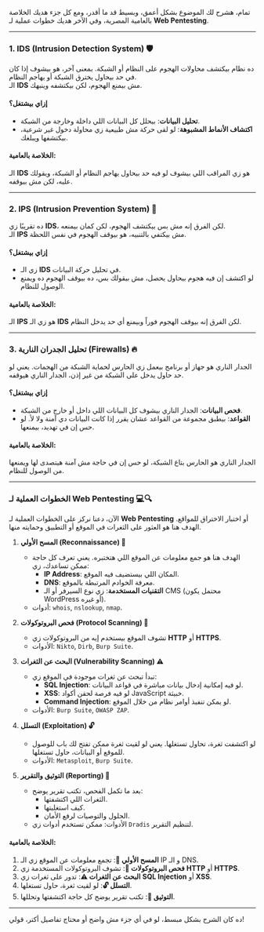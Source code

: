 تمام، هشرح لك الموضوع بشكل أعمق، وبسيط قد ما أقدر، ومع كل جزء هديك الخلاصة بالعامية المصرية، وفي الآخر هديك خطوات عملية لـ **Web Pentesting**.

---

### **1. IDS (Intrusion Detection System) 🛡️**

ده نظام بيكتشف محاولات الهجوم على النظام أو الشبكة. بمعنى آخر، هو بيشوف إذا كان في حد بيحاول يخترق الشبكة أو يهاجم النظام.  
الـ **IDS** مش بيمنع الهجوم، لكن بيكتشفه وينبهك.

#### إزاي بيشتغل؟

- **تحليل البيانات**: بيحلل كل البيانات اللي داخلة وخارجة من الشبكة.
- **اكتشاف الأنماط المشبوهة**: لو لقى حركة مش طبيعية زي محاولة دخول غير شرعية، بيكتشفها ويبلغك.

#### الخلاصة بالعامية:

الـ **IDS** هو زي المراقب اللي بيشوف لو فيه حد بيحاول يهاجم النظام أو الشبكة، ويقولك عليه، لكن مش بيوقفه.

---

### **2. IPS (Intrusion Prevention System) 🚫**

ده تقريبًا زي **IDS**، لكن الفرق إنه مش بس بيكتشف الهجوم، لكن كمان بيمنعه.  
الـ **IPS** مش بيكتفي بالتنبيه، هو بيوقف الهجوم في نفس اللحظة.

#### إزاي بيشتغل؟

- زي الـ **IDS** في تحليل حركة البيانات.
- لو اكتشف إن فيه هجوم بيحاول يحصل، مش بيقولك بس، ده بيوقف الهجوم ده ويمنع الوصول للنظام.

#### الخلاصة بالعامية:

الـ **IPS** هو زي الـ **IDS** لكن الفرق إنه بيوقف الهجوم فوراً وبيمنع أي حد يدخل النظام.

---

### **3. تحليل الجدران النارية (Firewalls) 🔥**

الجدار الناري هو جهاز أو برنامج بيعمل زي الحارس لحماية الشبكة من الهجمات. يعني لو حد حاول يدخل على الشبكة من غير إذن، الجدار الناري هيوقفه.

#### إزاي بيشتغل؟

- **فحص البيانات**: الجدار الناري بيشوف كل البيانات اللي داخل أو خارج من الشبكة.
- **القواعد**: بيطبق مجموعة من القواعد عشان يقرر إذا كانت البيانات دي آمنة ولا لأ. لو حس إن في تهديد، بيمنعها.

#### الخلاصة بالعامية:

الجدار الناري هو الحارس بتاع الشبكة، لو حس إن في حاجة مش آمنة هيتصدى لها ويمنعها من الوصول للنظام.

---

### **الخطوات العملية لـ Web Pentesting 💻🔍**

الآن، دعنا نركز على الخطوات العملية لـ **Web Pentesting** أو اختبار الاختراق للمواقع. الهدف هنا هو العثور على الثغرات في الموقع أو التطبيق وحمايته منها.

1. **المسح الأولي (Reconnaissance) 🧐**
    
    - الهدف هنا هو جمع معلومات عن الموقع اللي هتختبره. يعني تعرف كل حاجة ممكن تساعدك، زي:
        - **IP Address**: المكان اللي بيستضيف فيه الموقع.
        - **DNS**: معرفة الخوادم المرتبطة بالموقع.
        - **التقنيات المستخدمة**: زي نوع السيرفر أو الـ CMS (محتمل يكون WordPress أو غيره).
    - أدوات: `whois`, `nslookup`, `nmap`.
2. **فحص البروتوكولات (Protocol Scanning) 📡**
    
    - تشوف الموقع بيستخدم إيه من البروتوكولات زي **HTTP** أو **HTTPS**.
    - الأدوات: `Nikto`, `Dirb`, `Burp Suite`.
3. **البحث عن الثغرات (Vulnerability Scanning) ⚠️**
    
    - تبدأ تبحث عن ثغرات موجودة في الموقع زي:
        - **SQL Injection**: لو فيه إمكانية إدخال بيانات مباشرة في قواعد البيانات.
        - **XSS**: لو فيه فرصة لحقن أكواد JavaScript خبيثة.
        - **Command Injection**: لو يمكن تنفيذ أوامر نظام من خلال الموقع.
    - الأدوات: `Burp Suite`, `OWASP ZAP`.
4. **التسلل (Exploitation) 🔓**
    
    - لو اكتشفت ثغرة، تحاول تستغلها. يعني لو لقيت ثغرة ممكن تفتح لك باب للوصول للموقع أو البيانات، حاول تستغلها.
    - الأدوات: `Metasploit`, `Burp Suite`.
5. **التوثيق والتقرير (Reporting) 📑**
    
    - بعد ما تكمل الفحص، تكتب تقرير يوضح:
        - الثغرات اللي اكتشفتها.
        - كيف استغليتها.
        - الحلول والتوصيات لرفع الأمان.
    - الأدوات: ممكن تستخدم أدوات زي `Dradis` لتنظيم التقرير.

#### **الخلاصة بالعامية:**

1. **المسح الأولي 🧐**: تجمع معلومات عن الموقع زي الـ IP و الـ DNS.
2. **فحص البروتوكولات 📡**: تشوف البروتوكولات المستخدمة زي **HTTP** أو **HTTPS**.
3. **البحث عن الثغرات ⚠️**: تدور على ثغرات زي **SQL Injection** أو **XSS**.
4. **التسلل 🔓**: لو لقيت ثغرة، حاول تستغلها.
5. **التوثيق 📑**: تكتب تقرير يوضح كل حاجة اكتشفتها وتحللها.

---

ده كان الشرح بشكل مبسط، لو في أي جزء مش واضح أو محتاج تفاصيل أكتر، قولي!